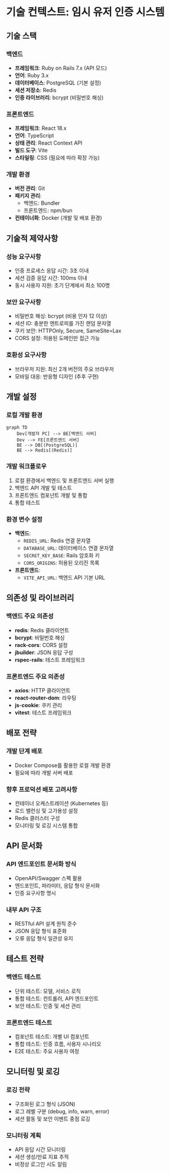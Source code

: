 # 기술 컨텍스트: 임시 유저 인증 시스템

## 기술 스택

### 백엔드
- **프레임워크**: Ruby on Rails 7.x (API 모드)
- **언어**: Ruby 3.x
- **데이터베이스**: PostgreSQL (기본 설정)
- **세션 저장소**: Redis
- **인증 라이브러리**: bcrypt (비밀번호 해싱)

### 프론트엔드
- **프레임워크**: React 18.x
- **언어**: TypeScript
- **상태 관리**: React Context API
- **빌드 도구**: Vite
- **스타일링**: CSS (필요에 따라 확장 가능)

### 개발 환경
- **버전 관리**: Git
- **패키지 관리**:
  - 백엔드: Bundler
  - 프론트엔드: npm/bun
- **컨테이너화**: Docker (개발 및 배포 환경)

## 기술적 제약사항

### 성능 요구사항
- 인증 프로세스 응답 시간: 3초 이내
- 세션 검증 응답 시간: 100ms 이내
- 동시 사용자 지원: 초기 단계에서 최소 100명

### 보안 요구사항
- 비밀번호 해싱: bcrypt (비용 인자 12 이상)
- 세션 ID: 충분한 엔트로피를 가진 랜덤 문자열
- 쿠키 보안: HTTPOnly, Secure, SameSite=Lax
- CORS 설정: 허용된 도메인만 접근 가능

### 호환성 요구사항
- 브라우저 지원: 최신 2개 버전의 주요 브라우저
- 모바일 대응: 반응형 디자인 (추후 구현)

## 개발 설정

### 로컬 개발 환경
```mermaid
graph TD
    Dev[개발자 PC] --> BE[백엔드 서버]
    Dev --> FE[프론트엔드 서버]
    BE --> DB[(PostgreSQL)]
    BE --> Redis[(Redis)]
```

### 개발 워크플로우
1. 로컬 환경에서 백엔드 및 프론트엔드 서버 실행
2. 백엔드 API 개발 및 테스트
3. 프론트엔드 컴포넌트 개발 및 통합
4. 통합 테스트

### 환경 변수 설정
- **백엔드**:
  - `REDIS_URL`: Redis 연결 문자열
  - `DATABASE_URL`: 데이터베이스 연결 문자열
  - `SECRET_KEY_BASE`: Rails 암호화 키
  - `CORS_ORIGINS`: 허용된 오리진 목록
- **프론트엔드**:
  - `VITE_API_URL`: 백엔드 API 기본 URL

## 의존성 및 라이브러리

### 백엔드 주요 의존성
- **redis**: Redis 클라이언트
- **bcrypt**: 비밀번호 해싱
- **rack-cors**: CORS 설정
- **jbuilder**: JSON 응답 구성
- **rspec-rails**: 테스트 프레임워크

### 프론트엔드 주요 의존성
- **axios**: HTTP 클라이언트
- **react-router-dom**: 라우팅
- **js-cookie**: 쿠키 관리
- **vitest**: 테스트 프레임워크

## 배포 전략

### 개발 단계 배포
- Docker Compose를 활용한 로컬 개발 환경
- 필요에 따라 개발 서버 배포

### 향후 프로덕션 배포 고려사항
- 컨테이너 오케스트레이션 (Kubernetes 등)
- 로드 밸런싱 및 고가용성 설정
- Redis 클러스터 구성
- 모니터링 및 로깅 시스템 통합

## API 문서화

### API 엔드포인트 문서화 방식
- OpenAPI/Swagger 스펙 활용
- 엔드포인트, 파라미터, 응답 형식 문서화
- 인증 요구사항 명시

### 내부 API 구조
- RESTful API 설계 원칙 준수
- JSON 응답 형식 표준화
- 오류 응답 형식 일관성 유지

## 테스트 전략

### 백엔드 테스트
- 단위 테스트: 모델, 서비스 로직
- 통합 테스트: 컨트롤러, API 엔드포인트
- 보안 테스트: 인증 및 세션 관리

### 프론트엔드 테스트
- 컴포넌트 테스트: 개별 UI 컴포넌트
- 통합 테스트: 인증 흐름, 사용자 시나리오
- E2E 테스트: 주요 사용자 여정

## 모니터링 및 로깅

### 로깅 전략
- 구조화된 로그 형식 (JSON)
- 로그 레벨 구분 (debug, info, warn, error)
- 세션 활동 및 보안 이벤트 중점 로깅

### 모니터링 계획
- API 응답 시간 모니터링
- 세션 생성/만료 지표 추적
- 비정상 로그인 시도 알림
